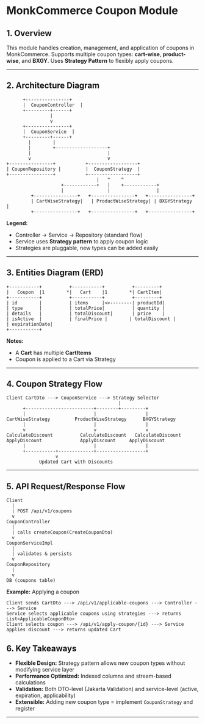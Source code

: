 # MonkCommerce Coupon Module 
## 1. Overview
This module handles creation, management, and application of coupons in MonkCommerce.
Supports multiple coupon types: **cart-wise**, **product-wise**, and **BXGY**.
Uses **Strategy Pattern** to flexibly apply coupons.

---

## 2. Architecture Diagram

```
      +----------------+
      |  CouponController  |
      +---------+------+
                |
                v
      +----------------+
      |  CouponService  |
      +---------+------+
        |        |
        |        +-------------------+
        |                            |
        v                            v
+----------------+           +------------------+
| CouponRepository |         |  CouponStrategy  |
+----------------+           +------------------+
                                 |   ^    ^
                    +------------+   |    +------------+
                    |                |                 |
         +----------------+   +----------------+   +----------------+
         | CartWiseStrategy|   | ProductWiseStrategy| | BXGYStrategy  |
         +----------------+   +----------------+   +----------------+
```

**Legend:**

* Controller → Service → Repository (standard flow)
* Service uses **Strategy pattern** to apply coupon logic
* Strategies are pluggable, new types can be added easily

---

## 3. Entities Diagram (ERD)

```
+-----------+          +-----------+          +---------+
|   Coupon  |1        *|   Cart    |1        *| CartItem|
+-----------+          +-----------+          +---------+
| id        |          | items     |<>--------| productId|
| type      |          | totalPrice|          | quantity |
| details   |          | totalDiscount|       | price    |
| isActive  |          | finalPrice |        | totalDiscount |
| expirationDate|                              
+-----------+ 
```

**Notes:**

* A **Cart** has multiple **CartItems**
* Coupon is applied to a Cart via Strategy

---

## 4. Coupon Strategy Flow

```
Client CartDto ---> CouponService ---> Strategy Selector
                                         |
      +-------------------------+--------+---------+
      |                         |                  |
CartWiseStrategy         ProductWiseStrategy      BXGYStrategy
      |                         |                  |
      v                         v                  v
CalculateDiscount          CalculateDiscount   CalculateDiscount
ApplyDiscount              ApplyDiscount     ApplyDiscount
      |                         |                  |
      +-----------+-------------+------------------+
                  v
            Updated Cart with Discounts
```

---

## 5. API Request/Response Flow

```
Client
  |
  | POST /api/v1/coupons
  v
CouponController
  |
  | calls createCoupon(CreateCouponDto)
  v
CouponServiceImpl
  |
  | validates & persists
  v
CouponRepository
  |
  v
DB (coupons table)
```

**Example:** Applying a coupon
```
Client sends CartDto ---> /api/v1/applicable-coupons ---> Controller ---> Service
Service selects applicable coupons using strategies ---> returns List<ApplicableCouponDto>
Client selects coupon ---> /api/v1/apply-coupon/{id} ---> Service applies discount ---> returns updated Cart
```

## 6. Key Takeaways

* **Flexible Design:** Strategy pattern allows new coupon types without modifying service layer
* **Performance Optimized:** Indexed columns and stream-based calculations
* **Validation:** Both DTO-level (Jakarta Validation) and service-level (active, expiration, applicability)
* **Extensible:** Adding new coupon type = implement `CouponStrategy` and register

---


